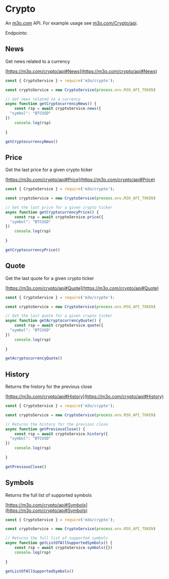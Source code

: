 # Crypto

An [m3o.com](https://m3o.com) API. For example usage see [m3o.com/Crypto/api](https://m3o.com/Crypto/api).

Endpoints:

## News

Get news related to a currency


[https://m3o.com/crypto/api#News](https://m3o.com/crypto/api#News)

```js
const { CryptoService } = require('m3o/crypto');

const cryptoService = new CryptoService(process.env.M3O_API_TOKEN)

// Get news related to a currency
async function getCryptocurrencyNews() {
	const rsp = await cryptoService.news({
  "symbol": "BTCUSD"
})
	console.log(rsp)
	
}

getCryptocurrencyNews()
```
## Price

Get the last price for a given crypto ticker


[https://m3o.com/crypto/api#Price](https://m3o.com/crypto/api#Price)

```js
const { CryptoService } = require('m3o/crypto');

const cryptoService = new CryptoService(process.env.M3O_API_TOKEN)

// Get the last price for a given crypto ticker
async function getCryptocurrencyPrice() {
	const rsp = await cryptoService.price({
  "symbol": "BTCUSD"
})
	console.log(rsp)
	
}

getCryptocurrencyPrice()
```
## Quote

Get the last quote for a given crypto ticker


[https://m3o.com/crypto/api#Quote](https://m3o.com/crypto/api#Quote)

```js
const { CryptoService } = require('m3o/crypto');

const cryptoService = new CryptoService(process.env.M3O_API_TOKEN)

// Get the last quote for a given crypto ticker
async function getAcryptocurrencyQuote() {
	const rsp = await cryptoService.quote({
  "symbol": "BTCUSD"
})
	console.log(rsp)
	
}

getAcryptocurrencyQuote()
```
## History

Returns the history for the previous close


[https://m3o.com/crypto/api#History](https://m3o.com/crypto/api#History)

```js
const { CryptoService } = require('m3o/crypto');

const cryptoService = new CryptoService(process.env.M3O_API_TOKEN)

// Returns the history for the previous close
async function getPreviousClose() {
	const rsp = await cryptoService.history({
  "symbol": "BTCUSD"
})
	console.log(rsp)
	
}

getPreviousClose()
```
## Symbols

Returns the full list of supported symbols


[https://m3o.com/crypto/api#Symbols](https://m3o.com/crypto/api#Symbols)

```js
const { CryptoService } = require('m3o/crypto');

const cryptoService = new CryptoService(process.env.M3O_API_TOKEN)

// Returns the full list of supported symbols
async function getListOfAllSupportedSymbols() {
	const rsp = await cryptoService.symbols({})
	console.log(rsp)
	
}

getListOfAllSupportedSymbols()
```

